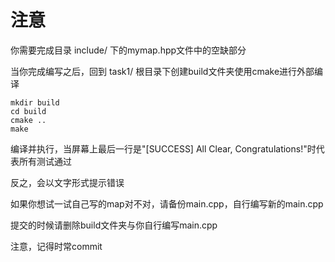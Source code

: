 # 注意

你需要完成目录 include/ 下的mymap.hpp文件中的空缺部分

当你完成编写之后，回到 task1/ 根目录下创建build文件夹使用cmake进行外部编译
``` shell
mkdir build
cd build
cmake ..
make
```
编译并执行，当屏幕上最后一行是"[SUCCESS] All Clear, Congratulations!"时代表所有测试通过

反之，会以文字形式提示错误

如果你想试一试自己写的map对不对，请备份main.cpp，自行编写新的main.cpp

提交的时候请删除build文件夹与你自行编写main.cpp

注意，记得时常commit


